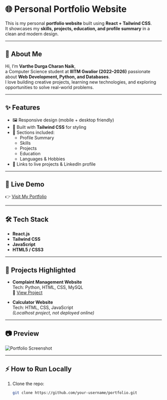 # 🌐 Personal Portfolio Website

This is my personal **portfolio website** built using **React + Tailwind CSS**.  
It showcases my **skills, projects, education, and profile summary** in a clean and modern design.  

---

## 📌 About Me
Hi, I’m **Varthe Durga Charan Naik**,  
a Computer Science student at **IIITM Gwalior (2022–2026)** passionate about **Web Development, Python, and Databases**.  
I love building creative projects, learning new technologies, and exploring opportunities to solve real-world problems.  

---

## ✨ Features
- 🖼️ Responsive design (mobile + desktop friendly)  
- 🎨 Built with **Tailwind CSS** for styling  
- 📂 Sections included:
  - Profile Summary
  - Skills
  - Projects
  - Education
  - Languages & Hobbies
- 🔗 Links to live projects & LinkedIn profile  

---

## 🚀 Live Demo
👉 [Visit My Portfolio](https://your-portfolio-link.vercel.app)  

---

## 🛠️ Tech Stack
- **React.js**
- **Tailwind CSS**
- **JavaScript**
- **HTML5 / CSS3**

---

## 📂 Projects Highlighted
- **Complaint Management Website**  
  Tech: Python, HTML, CSS, MySQL  
  🔗 [View Project](https://hostel-complaint-management.vercel.app/)

- **Calculator Website**  
  Tech: HTML, CSS, JavaScript  
  *(Localhost project, not deployed online)*  

---

## 📷 Preview
![Portfolio Screenshot](https://via.placeholder.com/900x500.png?text=Portfolio+Preview)

---

## ⚡ How to Run Locally
1. Clone the repo:
   ```bash
   git clone https://github.com/your-username/portfolio.git
